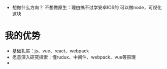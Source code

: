 * 想做什么方向？
不想做原生：理由搞不过学安卓IOS的
可以做node，可视化这块

# 我的优势
* 基础扎实：js、vue、react、webpack
* 愿意深入研究探索：懂rudux、中间件、webpack、vue等原理
* 
